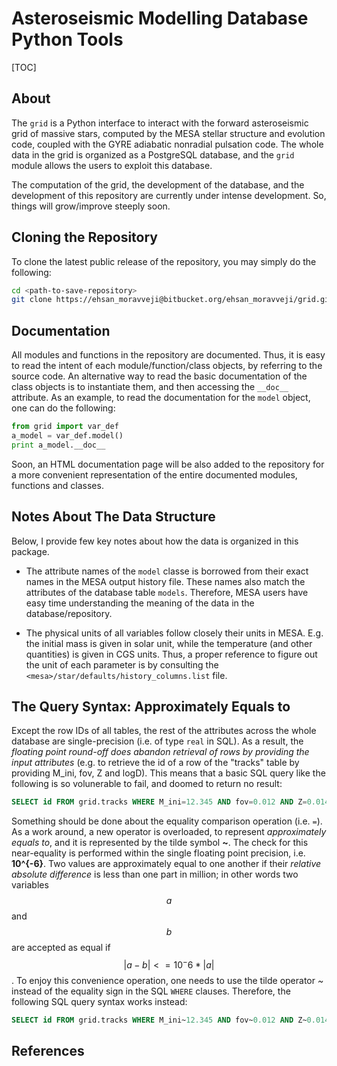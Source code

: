 # Asteroseismic Modelling Database Python Tools

[TOC]

## About
The `grid` is a Python interface to interact with the forward asteroseismic grid of massive stars, computed by the MESA stellar structure and evolution code, coupled with the GYRE adiabatic nonradial pulsation code. The whole data in the grid is organized as a PostgreSQL database, and the `grid` module allows the users to exploit this database.

The computation of the grid, the development of the database, and the development of this repository are currently under intense development. So, things will grow/improve steeply soon.

## Cloning the Repository
To clone the latest public release of the repository, you may simply do the following:

```bash
cd <path-to-save-repository>
git clone https://ehsan_moravveji@bitbucket.org/ehsan_moravveji/grid.git
```

## Documentation
All modules and functions in the repository are documented. Thus, it is easy to read the intent of each module/function/class objects, by referring to the source code. An alternative way to read the basic documentation of the class objects is to instantiate them, and then accessing the `__doc__` attribute. As an example, to read the documentation for the `model` object, one can do the following:

```python
from grid import var_def
a_model = var_def.model()
print a_model.__doc__
```
Soon, an HTML documentation page will be also added to the repository for a more convenient representation of the entire documented modules, functions and classes.

## Notes About The Data Structure
Below, I provide few key notes about how the data is organized in this package.

* The attribute names of the `model` classe is borrowed from their exact names in the MESA output history file. These names also match the attributes of the database table `models`. Therefore, MESA users have easy time understanding the meaning of the data in the database/repository.

* The physical units of all variables follow closely their units in MESA. E.g. the initial mass is given in solar unit, while the temperature (and other quantities) is given in CGS units. Thus, a proper reference to figure out the unit of each parameter is by consulting the `<mesa>/star/defaults/history_columns.list` file.

## The Query Syntax: Approximately Equals to
Except the row IDs of all tables, the rest of the attributes across the whole database are single-precision (i.e. of type `real` in SQL). As a result, the *floating point round-off does abandon retrieval of rows by providing the input attributes* (e.g. to retrieve the id of a row of the "tracks" table by providing M_ini, fov, Z and logD). This means that a basic SQL query like the following is so volunerable to fail, and doomed to return no result:

```SQL
SELECT id FROM grid.tracks WHERE M_ini=12.345 AND fov=0.012 AND Z=0.014 AND logD=02.34;
```

Something should be done about the equality comparison operation (i.e. `=`). As a work around, a new operator is overloaded, to represent *approximately equals to*, and it is represented by the tilde symbol **~**. The check for this near-equality is performed within the single floating point precision, i.e. **10^{-6}**. Two values are approximately equal to one another if their *relative absolute difference* is less than one part in million; in other words two variables $$a$$ and $$b$$ are accepted as equal if $$|a-b| <= 10^-6*|a|$$. To enjoy this convenience operation, one needs to use the tilde operator *~* instead of the equality sign in the SQL `WHERE` clauses. Therefore, the following SQL query syntax works instead:

```SQL
SELECT id FROM grid.tracks WHERE M_ini~12.345 AND fov~0.012 AND Z~0.014 AND logD~02.34;
```

## References